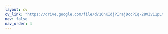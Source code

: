 ```yaml
---
layout: cv
cv_link: "https://drive.google.com/file/d/16nKIdjPIrajDccPIq-28VZv11pLtPvdb/view?usp=drive_link"
nav: false
nav_order: 4
---
```

